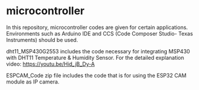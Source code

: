 # microcontroller
In this repository, microcontroller codes are given for certain applications. Environments such as Arduino IDE and CCS (Code Composer Studio- Texas Instruments) should be used.

dht11_MSP430G2553 includes the code necessary for integrating MSP430 with DHT11 Temperature & Humidity Sensor.
For the detailed explanation video:
https://youtu.be/Hid_jB_Dy-A

ESPCAM_Code zip file includes the code that is for using the ESP32 CAM module as IP camera. 
